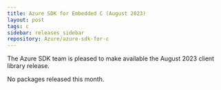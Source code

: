 ```yaml
---
title: Azure SDK for Embedded C (August 2023)
layout: post
tags: c
sidebar: releases_sidebar
repository: Azure/azure-sdk-for-c
---
```


The Azure SDK team is pleased to make available the August 2023 client library release.

No packages released this month.

<!--
#### Stable

- _Add packages_

#### Updates

- _Add packages_

#### Beta

- _Add packages_

## Installation Instructions

To install any of our packages, copy and paste the following commands into a terminal:

```bash
$> 
```

## Feedback

If you have a bug or feature request for one of the libraries, please post an issue to [GitHub](https://github.com/Azure/azure-sdk-for-c/issues).

## Release highlights

### _Package name_

- Major changes only!

## Latest Releases

View all the latest versions of C packages [here][c-latest-releases].

{% include refs.md %}
-->
